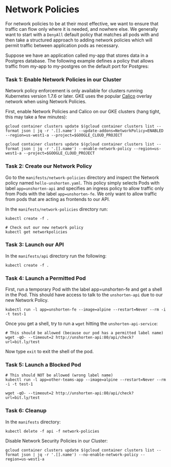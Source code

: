 # Network Policies
For network policies to be at their most effective, we want to ensure that traffic can flow only where it is needed, and nowhere else. We generally want to start with a `DenyAll` default policy that matches all pods with and then take a structured approach to adding network policies which will permit traffic between application pods as necessary.

Suppose we have an application called my-app that stores data in a Postgres database. The following example defines a policy that allows traffic from my-app to my-postgres on the default port for Postgres:

### Task 1: Enable Network Policies in our Cluster
Network policy enforcement is only available for clusters running Kubernetes version 1.7.6 or later. GKE uses the popular [Calico](https://www.projectcalico.org/) overlay network when using Network Policies. 

First, enable Network Policies and Calico on our GKE clusters (hang tight, this may take a few minutes):
```
gcloud container clusters update $(gcloud container clusters list --format json | jq -r '.[].name') --update-addons=NetworkPolicy=ENABLED --region=us-west1-a --project=$GOOGLE_CLOUD_PROJECT

gcloud container clusters update $(gcloud container clusters list --format json | jq -r '.[].name') --enable-network-policy --region=us-west1-a --project=$GOOGLE_CLOUD_PROJECT
```

### Task 2: Create our Network Policy
Go to the `manifests/network-policies` directory and inspect the Network policy named `hello-unshorten.yaml`. This policy simply selects Pods with label `app=unshorten-api` and specifies an ingress policy to allow traffic only from Pods with the label `app=unshorten-fe`. We only want to allow traffic from pods that are acting as frontends to our API. 

In the `manifests/network-policies` directory run:
```
kubectl create -f .

# Check out our new network policy
kubectl get networkpolicies
```

### Task 3: Launch our API
In the `manifests/api` directory run the following:
```
kubectl create -f .
```

### Task 4: Launch a Permitted Pod
First, run a temporary Pod with the label app=unshorten-fe and get a shell in the Pod. This should have access to talk to the `unshorten-api` due to our new Network Policy.

```
kubectl run -l app=unshorten-fe --image=alpine --restart=Never --rm -i -t test-1

```
Once you get a shell, try to run a `wget` hitting the `unshorten-api-service`:
```
# This should be allowed (because our pod has a permitted label name)
wget -qO- --timeout=2 http://unshorten-api:80/api/check?url=bit.ly/test
```
Now type `exit` to exit the shell of the pod.

### Task 5: Launch a Blocked Pod
```
# This should NOT be allowed (wrong label name)
kubectl run -l app=other-teams-app --image=alpine --restart=Never --rm -i -t test-1

wget -qO- --timeout=2 http://unshorten-api:80/api/check?url=bit.ly/test
```

### Task 6: Cleanup
In the `manifests` directory:
```
kubectl delete -f api -f network-policies
```

Disable Network Security Policies in our Cluster:
```
gcloud container clusters update $(gcloud container clusters list --format json | jq -r '.[].name') --no-enable-network-policy --region=us-west1-a
```